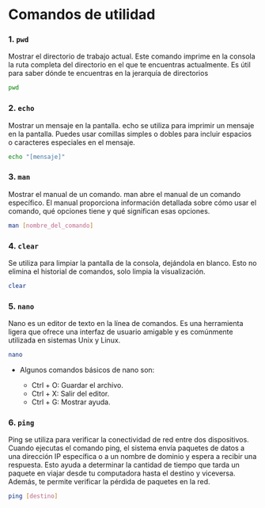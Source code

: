 # Comandos de utilidad

### 1. `pwd`

Mostrar el directorio de trabajo actual. Este comando imprime en la consola la ruta completa del directorio en el que te encuentras actualmente. Es útil para saber dónde te encuentras en la jerarquía de directorios

```bash
pwd
```

### 2. `echo`

Mostrar un mensaje en la pantalla. echo se utiliza para imprimir un mensaje en la pantalla. Puedes usar comillas simples o dobles para incluir espacios o caracteres especiales en el mensaje.

```bash
echo "[mensaje]"
```

### 3. `man`

Mostrar el manual de un comando. man abre el manual de un comando específico. El manual proporciona información detallada sobre cómo usar el comando, qué opciones tiene y qué significan esas opciones.

```bash
man [nombre_del_comando]
```

### 4. `clear`

Se utiliza para limpiar la pantalla de la consola, dejándola en blanco. Esto no elimina el historial de comandos, solo limpia la visualización.

```bash
clear
```

### 5. `nano`

Nano es un editor de texto en la línea de comandos. Es una herramienta ligera que ofrece una interfaz de usuario amigable y es comúnmente utilizada en sistemas Unix y Linux.

```bash
nano
```

- Algunos comandos básicos de nano son:

  - Ctrl + O: Guardar el archivo.
  - Ctrl + X: Salir del editor.
  - Ctrl + G: Mostrar ayuda.

### 6. `ping`

Ping se utiliza para verificar la conectividad de red entre dos dispositivos. Cuando ejecutas el comando ping, el sistema envía paquetes de datos a una dirección IP específica o a un nombre de dominio y espera a recibir una respuesta. Esto ayuda a determinar la cantidad de tiempo que tarda un paquete en viajar desde tu computadora hasta el destino y viceversa. Además, te permite verificar la pérdida de paquetes en la red.

```bash
ping [destino]
```
